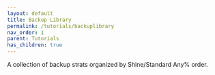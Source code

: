 ```yaml
---
layout: default
title: Backup Library
permalink: /tutorials/backuplibrary
nav_order: 1
parent: Tutorials
has_children: true
---
```

A collection of backup strats organized by Shine/Standard Any% order.

